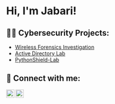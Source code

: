 <h1>Hi, I'm Jabari! </h1>

<h2>👨‍💻 Cybersecurity Projects:</h2>


  - [Wireless Forensics Investigation](https://github.com/JNJ121/Wireless-Forensics-Investigation/blob/main/README.md)
  - [Active Directory Lab](https://github.com/JNJ121/ActiveDirectoryLab/tree/main)
  - [PythonShield-Lab](https://github.com/JNJ121/PythonShield-Lab/tree/main)



<h2> 🤳 Connect with me:</h2>

[<img align="left" alt="JabariNeal-Jackson | LinkedIn" width="22px" src="https://cdn.jsdelivr.net/npm/simple-icons@v3/icons/linkedin.svg" />][linkedin]
[<img align="left" alt="jabari0121 | Instagram" width="22px" src="https://cdn.jsdelivr.net/npm/simple-icons@v3/icons/instagram.svg" />][instagram]


[instagram]: https://www.instagram.com/jabari0121/
[linkedin]: https://www.linkedin.com/in/jabari-neal-jackson-7041551a5/

<!--
**joshmadakor1/joshmadakor1** is a ✨ _special_ ✨ repository because its `README.md` (this file) appears on your GitHub profile.

Here are some ideas to get you started:

- 🔭 I’m currently working on ...
- 🌱 I’m currently learning ...
- 👯 I’m looking to collaborate on ...
- 🤔 I’m looking for help with ...
- 💬 Ask me about ...
- 📫 How to reach me: ...
- 😄 Pronouns: ...
- ⚡ Fun fact: ...
-->

